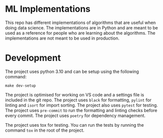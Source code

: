 # ML Implementations

This repo has different implementations of algorithms that are useful when doing data science. The implementations are in Python and are meant to be used as a reference for people who are learning about the algorithms. The implementations are not meant to be used in production.

# Development

The project uses python 3.10 and can be setup using the following command:

`make dev-setup`

The project is optimised for working on VS code and a settings file is included in the git repo. The project uses `black` for formatting, `pylint` for linting and `isort` for import sorting. The project also uses `pytest` for testing. The project uses `pre-commit` to run the formatting and linting checks before every commit. The project uses `poetry` for dependency management.

The project uses tox for testing. You can run the tests by running the command `tox` in the root of the project.
